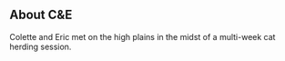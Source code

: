 ## About C&E

Colette and Eric met on the high plains in the midst of a multi-week cat herding session.